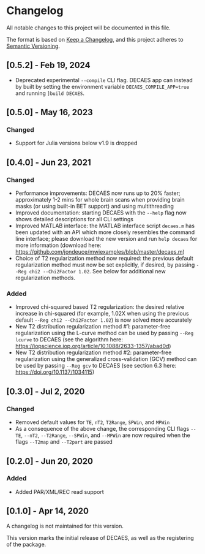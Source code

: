 # Changelog
All notable changes to this project will be documented in this file.

The format is based on [Keep a Changelog](https://keepachangelog.com/en/1.0.0/),
and this project adheres to [Semantic Versioning](https://semver.org/spec/v2.0.0.html).

## [0.5.2] - Feb 19, 2024
- Deprecated experimental `--compile` CLI flag. DECAES app can instead by built by setting the environment variable `DECAES_COMPILE_APP=true` and running `]build DECAES`.

## [0.5.0] - May 16, 2023

### Changed
- Support for Julia versions below v1.9 is dropped

## [0.4.0] - Jun 23, 2021

### Changed
- Performance improvements: DECAES now runs up to 20% faster; approximately 1-2 mins for whole brain scans when providing brain masks (or using built-in BET support) and using multithreading
- Improved documentation: starting DECAES with the `--help` flag now shows detailed descriptions for all CLI settings
- Improved MATLAB interface: the MATLAB interface script `decaes.m` has been updated with an API which more closely resembles the command line interface; please download the new version and run `help decaes` for more information (download here: https://github.com/jondeuce/mwiexamples/blob/master/decaes.m)
- Choice of T2 regularization method now required: the previous default regularization method must now be set explicitly, if desired, by passing `--Reg chi2 --Chi2Factor 1.02`. See below for additional new regularization methods.

### Added
- Improved chi-squared based T2 regularization: the desired relative increase in chi-squared (for example, 1.02X when using the previous default `--Reg chi2 --Chi2Factor 1.02`) is now solved more accurately
- New T2 distribution regularization method #1: parameter-free regularization using the L-curve method can be used by passing `--Reg lcurve` to DECAES (see the algorithm here: https://iopscience.iop.org/article/10.1088/2633-1357/abad0d)
- New T2 distribution regularization method #2: parameter-free regularization using the generalized cross-validation (GCV) method can be used by passing `--Reg gcv` to DECAES (see section 6.3 here: https://doi.org/10.1137/1034115)

## [0.3.0] - Jul 2, 2020

### Changed
- Removed default values for `TE`, `nT2`, `T2Range`, `SPWin`, and `MPWin`
- As a consequence of the above change, the corresponding CLI flags `--TE`, `--nT2`, `--T2Range`, `--SPWin`, and `--MPWin` are now required when the flags `--T2map` and `--T2part` are passed

## [0.2.0] - Jun 20, 2020

### Added

- Added PAR/XML/REC read support

## [0.1.0] - Apr 14, 2020

A changelog is not maintained for this version.

This version marks the initial release of DECAES, as well as the registering of the package.
